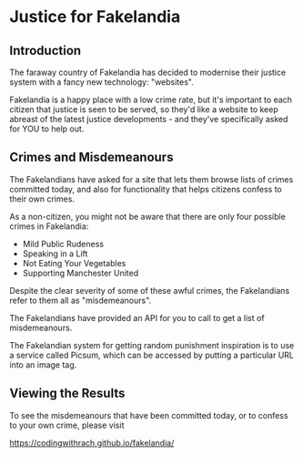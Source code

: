 # Justice for Fakelandia

## Introduction

The faraway country of Fakelandia has decided to modernise their justice system with a fancy new technology: "websites".

Fakelandia is a happy place with a low crime rate, but it's important to each citizen that justice is seen to be served, so they'd like a website to keep abreast of the latest justice developments - and they've specifically asked for YOU to help out.

## Crimes and Misdemeanours

The Fakelandians have asked for a site that lets them browse lists of crimes committed today, and also for functionality that helps citizens confess to their own crimes.

As a non-citizen, you might not be aware that there are only four possible crimes in Fakelandia:

- Mild Public Rudeness
- Speaking in a Lift
- Not Eating Your Vegetables
- Supporting Manchester United

Despite the clear severity of some of these awful crimes, the Fakelandians refer to them all as "misdemeanours".

The Fakelandians have provided an API for you to call to get a list of misdemeanours.

The Fakelandian system for getting random punishment inspiration is to use a service called Picsum, which can be accessed by putting a particular URL into an image tag.

## Viewing the Results

To see the misdemeanours that have been committed today, or to confess to your own crime, please visit

https://codingwithrach.github.io/fakelandia/
